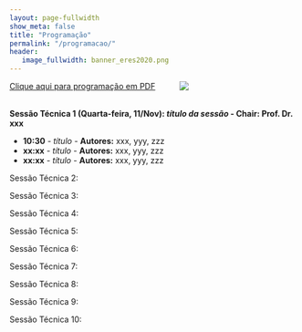 ```yaml
---
layout: page-fullwidth
show_meta: false
title: "Programação"
permalink: "/programacao/"
header:
   image_fullwidth: banner_eres2020.png
---
```


<div class="row t30">
	<div class="medium-32 columns">
		<a href="{{ site.urlimg }}programacao.pdf" target="_blank">Clique aqui para programação em PDF</a><br><br>
		<img src="{{ site.urlimg }}programacao.png"/><br>		
	</div>
</div>

<b>Sessão Técnica 1 (Quarta-feira, 11/Nov): <i>título da sessão</i> - Chair: Prof. Dr. xxx</b>
<ul>
	<li><b>10:30</b> - <i>título</i> - <b>Autores:</b> xxx, yyy, zzz</li>
	<li><b>xx:xx</b> - <i>título</i> - <b>Autores:</b> xxx, yyy, zzz</li>
	<li><b>xx:xx</b> - <i>título</i> - <b>Autores:</b> xxx, yyy, zzz</li>
</ul>


Sessão Técnica 2:

Sessão Técnica 3:

Sessão Técnica 4:

Sessão Técnica 5:

Sessão Técnica 6:

Sessão Técnica 7:

Sessão Técnica 8:

Sessão Técnica 9:

Sessão Técnica 10:



<div class="row t30">	
	<img src="{{ site.urlimg }}promocao_apoio_logos.png" alt="" align="center">
</div><!-- /.row -->